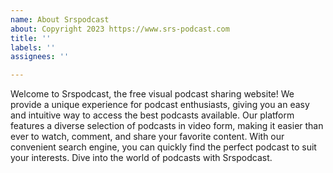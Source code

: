 ```yaml
---
name: About Srspodcast
about: Copyright 2023 https://www.srs-podcast.com
title: ''
labels: ''
assignees: ''

---
```


Welcome to Srspodcast, the free visual podcast sharing website! We provide a unique experience for podcast enthusiasts, giving you an easy and intuitive way to access the best podcasts available. Our platform features a diverse selection of podcasts in video form, making it easier than ever to watch, comment, and share your favorite content. With our convenient search engine, you can quickly find the perfect podcast to suit your interests. Dive into the world of podcasts with Srspodcast.
